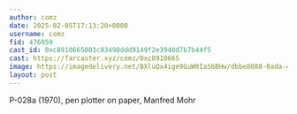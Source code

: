 ```yaml
---
author: comz
date: 2025-02-05T17:13:20+0000
username: comz
fid: 476959
cast_id: 0xc8910665003c83498ddd9149f2e3940d7b7b44f5
cast: https://farcaster.xyz/comz/0xc8910665
image: https://imagedelivery.net/BXluQx4ige9GuW0Ia56BHw/dbbe8088-0ada-4f4d-748d-e5a6697acb00/original
layout: post
---
```


P-028a (1970), pen plotter on paper, Manfred Mohr

<img src='https://imagedelivery.net/BXluQx4ige9GuW0Ia56BHw/dbbe8088-0ada-4f4d-748d-e5a6697acb00/original' alt='' referrerpolicy='no-referrer'/>
